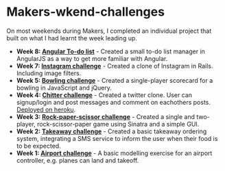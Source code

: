 # Makers-wkend-challenges
On most weekends during Makers, I completed an individual project that built on what I had learnt the week leading up.

- **Week 8: [Angular To-do list](https://github.com/eilw/Makers-wkend-challenges/tree/master/wk8-angular-todo-list-challenge)** - Created a small to-do list manager in AngularJS as a way to get more familiar with Angular.
- **Week 7: [Instagram challenge](https://github.com/eilw/Makers-wkend-challenges/tree/master/wk7-instagram-challenge)** - Created a clone of Instagram in Rails. Including image filters.
- **Week 5: [Bowling challenge](https://github.com/eilw/Makers-wkend-challenges/tree/master/wk5-bowling-challenge)** - Created a single-player scorecard for a bowling in JavaScript and jQuery.
- **Week 4: [Chitter challenge](https://github.com/eilw/Makers-wkend-challenges/tree/master/wk4-chitter-challenge)** - Created a twitter clone. User can signup/login and post messages and comment on eachothers posts. [Deployed on heroku](http://eilw-chitter.herokuapp.com/).
- **Week 3: [Rock-paper-scissor challenge](https://github.com/eilw/Makers-wkend-challenges/tree/master/wk3-rps-challenge)** - Created a single and two-player, rock-scissor-paper game using Sinatra and a simple GUI.
- **Week 2: [Takeaway challenge](https://github.com/eilw/Makers-wkend-challenges/tree/master/wk2-takeaway-challenge)** - Created a basic takeaway ordering system, integrating a SMS service to inform the user when their food is to be expected.
- **Week 1: [Airport challenge](https://github.com/eilw/Makers-wkend-challenges/tree/master/wk1-airport-challenge)** - A basic modelling exercise for an airport controller, e.g. planes can land and takeoff. 
